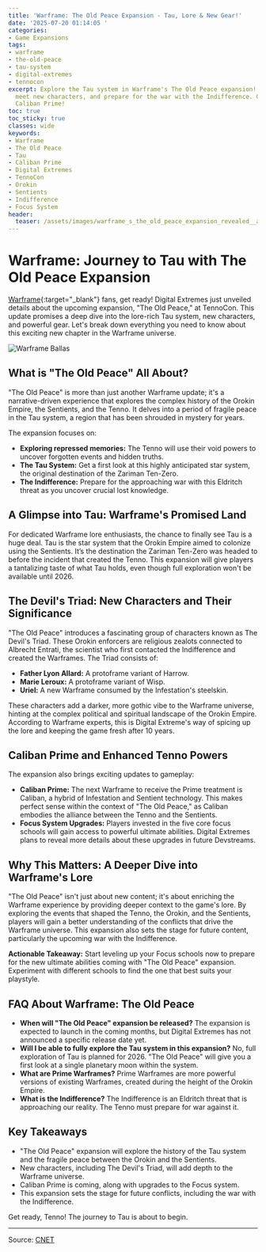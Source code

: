 ```yaml
---
title: 'Warframe: The Old Peace Expansion - Tau, Lore & New Gear!'
date: '2025-07-20 01:14:05 '
categories:
- Game Expansions
tags:
- warframe
- the-old-peace
- tau-system
- digital-extremes
- tennocon
excerpt: Explore the Tau system in Warframe's The Old Peace expansion! Uncover lore,
  meet new characters, and prepare for the war with the Indifference. Get ready for
  Caliban Prime!
toc: true
toc_sticky: true
classes: wide
keywords:
- Warframe
- The Old Peace
- Tau
- Caliban Prime
- Digital Extremes
- TennoCon
- Orokin
- Sentients
- Indifference
- Focus System
header:
  teaser: /assets/images/warframe_s_the_old_peace_expansion_revealed__a_per_20250720011405.png
---
```


# Warframe: Journey to Tau with The Old Peace Expansion

[Warframe](https://www.warframe.com/){:target="_blank"} fans, get ready! Digital Extremes just unveiled details about the upcoming expansion, "The Old Peace," at TennoCon. This update promises a deep dive into the lore-rich Tau system, new characters, and powerful gear. Let's break down everything you need to know about this exciting new chapter in the Warframe universe.

![Warframe Ballas](https://www.cnet.com/a/img/resize/997ccab113ad853b44988a56e61707b5e5b4348e/hub/2025/07/18/343aa3e1-398e-48b5-b910-8ddd698a4c21/wf-ballas-1080p.png?auto=webp&fit=crop&height=614&width=1092)

## What is "The Old Peace" All About?

"The Old Peace" is more than just another Warframe update; it's a narrative-driven experience that explores the complex history of the Orokin Empire, the Sentients, and the Tenno. It delves into a period of fragile peace in the Tau system, a region that has been shrouded in mystery for years.

The expansion focuses on:

*   **Exploring repressed memories:** The Tenno will use their void powers to uncover forgotten events and hidden truths.
*   **The Tau System:** Get a first look at this highly anticipated star system, the original destination of the Zariman Ten-Zero.
*   **The Indifference:** Prepare for the approaching war with this Eldritch threat as you uncover crucial lost knowledge.

## A Glimpse into Tau: Warframe's Promised Land

For dedicated Warframe lore enthusiasts, the chance to finally see Tau is a huge deal. Tau is the star system that the Orokin Empire aimed to colonize using the Sentients. It’s the destination the Zariman Ten-Zero was headed to before the incident that created the Tenno. This expansion will give players a tantalizing taste of what Tau holds, even though full exploration won't be available until 2026.

## The Devil's Triad: New Characters and Their Significance

"The Old Peace" introduces a fascinating group of characters known as The Devil's Triad. These Orokin enforcers are religious zealots connected to Albrecht Entrati, the scientist who first contacted the Indifference and created the Warframes. The Triad consists of:

*   **Father Lyon Allard:** A protoframe variant of Harrow.
*   **Marie Leroux:** A protoframe variant of Wisp.
*   **Uriel:** A new Warframe consumed by the Infestation's steelskin.

These characters add a darker, more gothic vibe to the Warframe universe, hinting at the complex political and spiritual landscape of the Orokin Empire. According to Warframe experts, this is Digital Extreme's way of spicing up the lore and keeping the game fresh after 10 years. 

## Caliban Prime and Enhanced Tenno Powers

The expansion also brings exciting updates to gameplay:

*   **Caliban Prime:** The next Warframe to receive the Prime treatment is Caliban, a hybrid of Infestation and Sentient technology. This makes perfect sense within the context of "The Old Peace," as Caliban embodies the alliance between the Tenno and the Sentients.
*   **Focus System Upgrades:** Players invested in the five core focus schools will gain access to powerful ultimate abilities. Digital Extremes plans to reveal more details about these upgrades in future Devstreams.

## Why This Matters: A Deeper Dive into Warframe's Lore

"The Old Peace" isn't just about new content; it's about enriching the Warframe experience by providing deeper context to the game's lore. By exploring the events that shaped the Tenno, the Orokin, and the Sentients, players will gain a better understanding of the conflicts that drive the Warframe universe. This expansion also sets the stage for future content, particularly the upcoming war with the Indifference.

**Actionable Takeaway:** Start leveling up your Focus schools now to prepare for the new ultimate abilities coming with "The Old Peace" expansion. Experiment with different schools to find the one that best suits your playstyle.

## FAQ About Warframe: The Old Peace

*   **When will "The Old Peace" expansion be released?**
    The expansion is expected to launch in the coming months, but Digital Extremes has not announced a specific release date yet.
*   **Will I be able to fully explore the Tau system in this expansion?**
    No, full exploration of Tau is planned for 2026. "The Old Peace" will give you a first look at a single planetary moon within the system.
*   **What are Prime Warframes?**
    Prime Warframes are more powerful versions of existing Warframes, created during the height of the Orokin Empire.
*   **What is the Indifference?**
    The Indifference is an Eldritch threat that is approaching our reality. The Tenno must prepare for war against it.

## Key Takeaways

*   "The Old Peace" expansion will explore the history of the Tau system and the fragile peace between the Orokin and the Sentients.
*   New characters, including The Devil's Triad, will add depth to the Warframe universe.
*   Caliban Prime is coming, along with upgrades to the Focus system.
*   This expansion sets the stage for future conflicts, including the war with the Indifference.

Get ready, Tenno! The journey to Tau is about to begin.

---

Source: [CNET](https://www.cnet.com/tech/gaming/warframes-the-old-peace-expansion-revealed-a-perilous-trip-to-tau-unfolds-soon/#ftag=CAD590a51e)